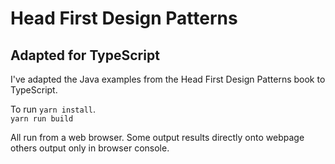 # Head First Design Patterns
## Adapted for TypeScript

I've adapted the Java examples from the Head First Design Patterns book to TypeScript. 

To run `yarn install`.  
`yarn run build`

All run from a web browser.  Some output results directly onto webpage
others output only in browser console.  

